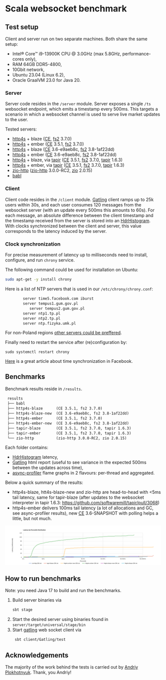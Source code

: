 # Scala websocket benchmark

## Test setup

Client and server run on two separate machines. Both share the same setup: 
 - Intel® Core™ i9-13900K CPU @ 3.0GHz (max 5.8GHz, performance-cores only), 
 - RAM 64GB DDR5-4800,
 - 10Gbit network,
 - Ubuntu 23.04 (Linux 6.2), 
 - Oracle GraalVM 23.0 for Java 20.

### Server

Server code resides in the `/server` module. Server exposes a single `/ts` websocket endpoint, which emits a timestamp every 500ms.
This targets a scenario in which a websocket channel is used to serve live market updates to the user.  

Tested servers:
 - [http4s] + blaze ([CE], [fs2] 3.7.0)
 - [http4s] + ember ([CE] 3.5.1, [fs2] 3.7.0)
 - [http4s] + blaze ([CE] 3.6-e9aeb8c, [fs2] 3.8-1af22dd)
 - [http4s] + ember ([CE] 3.6-e9aeb8c, [fs2] 3.8-1af22dd)
 - [http4s] + blaze, via [tapir] ([CE] 3.5.1, [fs2] 3.7.0, [tapir] 1.6.3) 
 - [http4s] + ember, via [tapir] ([CE] 3.5.1, [fs2] 3.7.0, [tapir] 1.6.3)
 - [zio-http] ([zio-http] 3.0.0-RC2, [zio] 2.0.15)
 - [babl]

### Client 

Client code resides in the `/client` module. [Gatling] client ramps up to 25k users within 30s, 
and each user consumes 120 messages from the websocket server (with an update every 500ms this amounts to 60s). 
For each message, an absolute difference between the client timestamp and the timestamp received from the server
is stored into an [HdrHistogram]. With clocks synchronized between the client and server, this value corresponds
to the latency induced by the server.

### Clock synchronization

For precise measurement of latency up to milliseconds need to install, configure, and run `chrony` service.

The following command could be used for installation on Ubuntu:
```sh
sudo apt-get -y install chrony
```

Here is a list of NTP servers that is used in our `/etc/chrony/chrony.conf`:
```
        server time5.facebook.com iburst
       	server tempus1.gum.gov.pl
	       server tempus2.gum.gov.pl
        server ntp1.tp.pl
        server ntp2.tp.pl 
        server ntp.fizyka.umk.pl
```

For non-Poland regions [other servers could be preffered](https://gist.github.com/mutin-sa/eea1c396b1e610a2da1e5550d94b0453).

Finally need to restart the service after (re)configuration by:
```
sudo systemctl restart chrony
```

[Here](https://engineering.fb.com/2020/03/18/production-engineering/ntp-service/) is a great article about time synchronization in Facebook.

## Benchmarks

Benchmark results reside in `/results`. 
```
 results
 ├── babl
 ├── http4s-blaze      (CE 3.5.1, fs2 3.7.0)
 ├── http4s-blaze-new  (CE 3.6-e9aeb8c, fs2 3.8-1af22dd)
 ├── http4s-ember      (CE 3.5.1, fs2 3.7.0)
 ├── http4s-ember-new  (CE 3.6-e9aeb8c, fs2 3.8-1af22dd)
 ├── tapir-blaze       (CE 3.5.1, fs2 3.7.0, tapir 1.6.3)
 ├── tapir-ember       (CE 3.5.1, fs2 3.7.0, tapir 1.6.3)
 └── zio-http          (zio-http 3.0.0-RC2, zio 2.0.15)
```

Each folder contains:
  - [HdrHistogram] latency,
  - [Gatling] html report (useful to see variance in the expected 500ms between the updates across time),
  - [async-profiler] flame graphs in 2 flavours: per-thread and aggregated.

Below a quick summary of the results: 
  - http4s-blaze, htt4s-blaze-new and zio-http are head-to-head with <5ms tail latency, same 
    for tapir-blaze (after updates to the websocket interpreter in tapir 1.6.3: https://github.com/softwaremill/tapir/pull/3068)
  - http4s-ember deilvers 100ms tail latency (a lot of allocations and GC, see async-profiler results),
    new [CE] 3.6-SNAPSHOT with polling helps a little, but not much.

![web-server-benchmark-25k](results/web-server-benchmark-25k.png)

## How to run benchmarks

Note: you need Java 17 to build and run the benchmarks. 

1. Build server binaries via 
   ```bash
   sbt stage
   ```
2. Start the desired server using binaries found in `server/target/universal/stage/bin`
3. Start [gatling] web socket client via
   ```bash
    sbt client/Gatling/test
   ```
## Acknowledgements

The majority of the work behind the tests is carried out by [Andriy Plokhotnyuk](https://github.com/plokhotnyuk).
Thank, you Andriy!

[tapir]: https://github.com/softwaremill/tapir
[gatling]: https://github.com/gatling/gatling
[babl]: https://github.com/babl-ws/babl
[http4s]: https://github.com/http4s/http4s
[zio-http]: https://github.com/zio/zio-http
[zio]: https://github.com/zio/zio
[CE]: https://github.com/typelevel/cats-effect
[fs2]: https://github.com/typelevel/fs2
[HdrHistogram]: https://github.com/HdrHistogram/HdrHistogram
[async-profiler]: https://github.com/async-profiler/async-profiler
